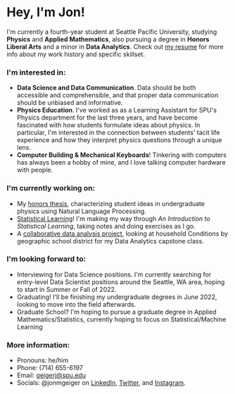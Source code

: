 # Hey, I'm Jon! 

I'm currently a fourth-year student at Seattle Pacific University, studying **Physics** and **Applied Mathematics**, also pursuing a degree in **Honors Liberal Arts** and a minor in **Data Analytics**. Check out [my resume](https://github.com/jonmgeiger/resume/blob/main/geiger_resume.pdf) for more info about my work history and specific skillset.

### I'm interested in: 
- **Data Science and Data Communication**. Data should be both accessible and comprehensible, and that proper data communication should be unbiased and informative. 
- **Physics Education**. I've worked as as a Learning Assistant for SPU's Physics department for the last three years, and have become fascinated with how students formulate ideas about physics. In particular, I'm interested in the connection between students' tacit life experience and how they interpret physics questions through a unique lens.
- **Computer Building & Mechanical Keyboards**! Tinkering with computers has always been a hobby of mine, and I love talking computer hardware with people.

### I'm currently working on: 
- My [honors thesis](https://github.com/jonmgeiger-honors-project), characterizing student ideas in undergraduate physics using Natural Language Processing. 
- [Statistical Learning](https://github.com/jonmgeiger/islr-notes)! I'm making my way through _An Introduction to Statistical Learning_, taking notes and doing exercises as I go. 
- A [collaborative data analysis project](https://github.com/noelgoodwin/household-conditions), looking at household Conditions by geographic school district for my Data Analytics capstone class. 

### I'm looking forward to: 
- Interviewing for Data Science positions. I'm currently searching for entry-level Data Scientist positions around the Seattle, WA area, hoping to start in Summer or Fall of 2022. 
- Graduating! I'll be finishing my undergraduate degrees in June 2022, looking to move into the field afterwards.
- Graduate School? I'm hoping to pursue a graduate degree in Applied Mathematics/Statistics, currently hoping to focus on Statistical/Machine Learning

### More information: 
- Pronouns: he/him
- Phone: (714) 655-6197
- Email: [geigerj@spu.edu](mailto:geigerj@spu.edu)
- Socials: @jonmgeiger on [LinkedIn](https://www.linkedin.com/in/jonmgeiger), [Twitter](https://www.twitter.com/jonmgeiger), and [Instagram](https://www.instagram.com/jonmgeiger).
